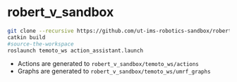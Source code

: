 # robert_v_sandbox

``` bash
git clone --recursive https://github.com/ut-ims-robotics-sandbox/robert_v_sandbox
catkin build
#source-the-workspace
roslaunch temoto_ws action_assistant.launch
```

* Actions are generated to `robert_v_sandbox/temoto_ws/actions`
* Graphs are generated to `robert_v_sandbox/temoto_ws/umrf_graphs`
